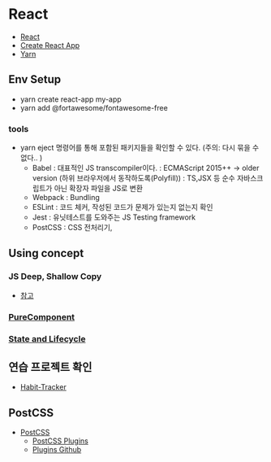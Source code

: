 # React

- [React](https://reactjs.org/docs/getting-started.html)
- [Create React App](https://create-react-app.dev/docs/getting-started)
- [Yarn](https://classic.yarnpkg.com/en/docs/install/#windows-stable)

## Env Setup

- yarn create react-app my-app
- yarn add @fortawesome/fontawesome-free

### tools

- yarn eject 명령어를 통해 포함된 패키지들을 확인할 수 있다. (주의: 다시 묶을 수 없다.. )
  - Babel
    : 대표적인 JS transcompiler이다.
    : ECMAScript 2015++ -> older version (하위 브라우저에서 동작하도록(Polyfill))
    : TS,JSX 등 순수 자바스크립트가 아닌 확장자 파일을 JS로 변환
  - Webpack
    : Bundling
  - ESLint
    : 코드 체커, 작성된 코드가 문제가 있는지 없는지 확인
  - Jest
    : 유닛테스트를 도와주는 JS Testing framework
  - PostCSS
    : CSS 전처리기,

## Using concept

### JS Deep, Shallow Copy

- [참고](https://github.com/SeongChan-An/JavaScript_TypeScript_Essential/blob/main/02..Concept%26TechSkills/Processing06_Obejct_Merge.js)

### [PureComponent](https://reactjs.org/docs/react-api.html#reactpurecomponent)

### [State and Lifecycle](https://reactjs.org/docs/state-and-lifecycle.html)

## 연습 프로젝트 확인

- [Habit-Tracker](https://react-practice-habit-traker.netlify.app)

## PostCSS

- [PostCSS](https://postcss.org/)
  - [PostCSS Plugins](https://www.postcss.parts/)
  - [Plugins Github](https://github.com/postcss/postcss/blob/master/docs/plugins.md)
